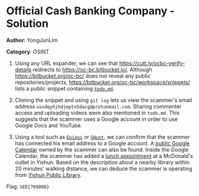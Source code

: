 # Official Cash Banking Company - Solution

**Author**: YongJunLim

**Category**: OSINT

1. Using any URL expander, we can see that https://cutt.ly/ocbc-verify-details redirects to https://oc-bc.bitbucket.io/. Although https://bitbucket.org/oc-bc/ does not reveal any public repositories/projects, https://bitbucket.org/oc-bc/workspace/snippets/ lists a public snippet containing [`todo.md`](https://bitbucket.org/oc-bc/workspace/snippets/9XxLEy/2022-todo).

2. Cloning the snippet and using `git log` lets us view the scammer's email address `usxdqyhjhdjmptx5dacg@protonmail.com`. Sharing commenter access and uploading videos were also mentioned in `todo.md`. This suggests that the scammer uses a Google account in order to use Google Docs and YouTube.

3. Using a tool such as [`Epieos`](https://epieos.com) or [`GHunt`](https://github.com/mxrch/GHunt), we can confirm that the scammer has connected his email address to a Google account. A [public Google Calendar](https://calendar.google.com/calendar/embed?src=usxdqyhjhdjmptx5dacg@protonmail.com) owned by the scammer can also be found. Inside the Google Calendar, the scammer has added a [lunch appointment](https://calendar.google.com/calendar/event?eid=MDViYXJibXY0cXRzNTY1NTd0cTBoa29rZjYgdXN4ZHF5aGpoZGptcHR4NWRhY2dAcHJvdG9ubWFpbC5jb20) at a McDonald's outlet in Yishun. Based on the description about a nearby library within 20 minutes' walking distance, we can deduce the scammer is operating from [Yishun Public Library](https://www.nlb.gov.sg/VisitUs/BranchDetails/tabid/140/bid/320/Default.aspx?branch=Yishun+Public+Library).

Flag: `SEE{769098}`
